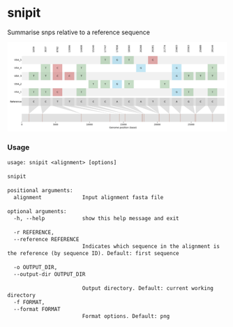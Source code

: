 # snipit
Summarise snps relative to a reference sequence


<img src="./docs/genome_graph.png" width="700">

### Usage
```
usage: snipit <alignment> [options]

snipit

positional arguments:
  alignment             Input alignment fasta file

optional arguments:
  -h, --help            show this help message and exit

  -r REFERENCE, 
  --reference REFERENCE
                        Indicates which sequence in the alignment is the reference (by sequence ID). Default: first sequence

  -o OUTPUT_DIR, 
  --output-dir OUTPUT_DIR
                        
                        Output directory. Default: current working directory
  -f FORMAT, 
  --format FORMAT
                        Format options. Default: png
```